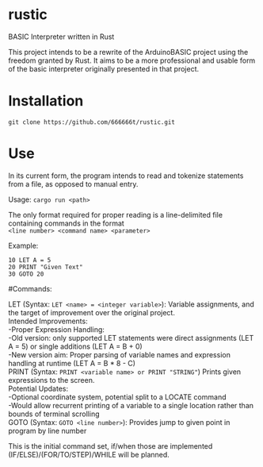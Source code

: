 # rustic
BASIC Interpreter written in Rust

This project intends to be a rewrite of the ArduinoBASIC project using the freedom granted by Rust.
It aims to be a more professional and usable form of the basic interpreter originally presented in that project.

# Installation 
```
git clone https://github.com/666666t/rustic.git
```

# Use
In its current form, the program intends to read and tokenize statements from a file, as opposed to manual entry.

Usage: `cargo run <path>`

The only format required for proper reading is a line-delimited file containing commands in the format  
`<line number> <command name> <parameter>`  

Example:

```
10 LET A = 5  
20 PRINT "Given Text"  
30 GOTO 20  
```

#Commands:

LET (Syntax: `LET <name> = <integer variable>`): Variable assignments, and the target of improvement over the original project.  
Intended Improvements:  
  -Proper Expression Handling:  
    -Old version: only supported LET statements were direct assignments (LET A = 5) or single additions (LET A = B + 0)  
    -New version aim: Proper parsing of variable names and expression handling at runtime (LET A = B * 8 - C)  
PRINT (Syntax: `PRINT <variable name> or PRINT "STRING"`) Prints given expressions to the screen.  
Potential Updates:  
  -Optional coordinate system, potential split to a LOCATE command  
    -Would allow recurrent printing of a variable to a single location rather than bounds of terminal scrolling  
GOTO (Syntax: `GOTO <line number>`): Provides jump to given point in program by line number  

This is the initial command set, if/when those are implemented (IF/ELSE)/(FOR/TO/STEP)/WHILE will be planned.  
